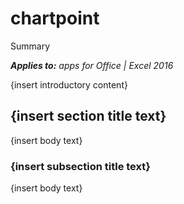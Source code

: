 
# chartpoint
Summary

 _**Applies to:** apps for Office | Excel 2016_

{insert introductory content}

## {insert section title text}

{insert body text}


### {insert subsection title text}

{insert body text}


